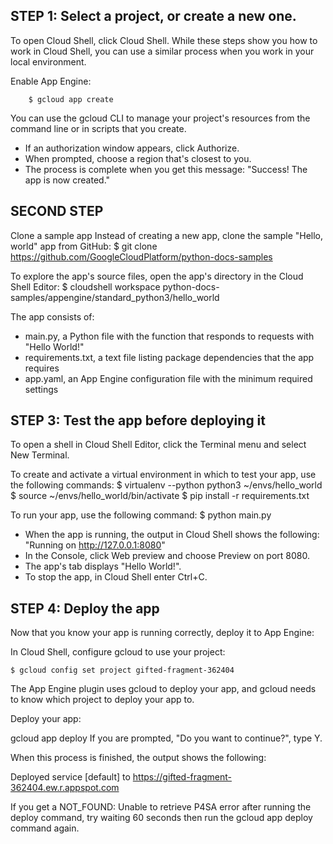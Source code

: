 ## STEP 1: Select a project, or create a new one.

To open Cloud Shell, click Cloud Shell. While these steps show you how to work in Cloud Shell, you can use a similar process when you work in your local environment.

Enable App Engine:
```
    $ gcloud app create
```

You can use the gcloud CLI to manage your project's resources from the command line or in scripts that you create.
- If an authorization window appears, click Authorize.
- When prompted, choose a region that's closest to you.
- The process is complete when you get this message: "Success! The app is now created."

## SECOND STEP

Clone a sample app
Instead of creating a new app, clone the sample "Hello, world" app from GitHub:
    $ git clone https://github.com/GoogleCloudPlatform/python-docs-samples

To explore the app's source files, open the app's directory in the Cloud Shell Editor:
    $ cloudshell workspace python-docs-samples/appengine/standard_python3/hello_world

The app consists of:

- main.py, a Python file with the function that responds to requests with "Hello World!"
- requirements.txt, a text file listing package dependencies that the app requires
- app.yaml, an App Engine configuration file with the minimum required settings

## STEP 3: Test the app before deploying it

To open a shell in Cloud Shell Editor, click the Terminal menu and select New Terminal.

To create and activate a virtual environment in which to test your app, use the following commands:
    $ virtualenv --python python3 ~/envs/hello_world
    $ source ~/envs/hello_world/bin/activate
    $ pip install -r requirements.txt

To run your app, use the following command:
    $ python main.py

- When the app is running, the output in Cloud Shell shows the following: "Running on http://127.0.0.1:8080"
- In the Console, click  Web preview and choose Preview on port 8080.
- The app's tab displays "Hello World!".
- To stop the app, in Cloud Shell enter Ctrl+C.

## STEP 4: Deploy the app

Now that you know your app is running correctly, deploy it to App Engine:

In Cloud Shell, configure gcloud to use your project:

    $ gcloud config set project gifted-fragment-362404
The App Engine plugin uses gcloud to deploy your app, and gcloud needs to know which project to deploy your app to.

Deploy your app:

gcloud app deploy
If you are prompted, "Do you want to continue?", type Y.

When this process is finished, the output shows the following:

Deployed service [default] to https://gifted-fragment-362404.ew.r.appspot.com

If you get a NOT_FOUND: Unable to retrieve P4SA error after running the deploy command, try waiting 60 seconds then run the gcloud app deploy command again.
